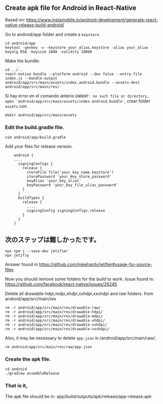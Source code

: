 ## Create apk file for Android in React-Native

Based on: https://www.instamobile.io/android-development/generate-react-native-release-build-android/

Go to android/app folder and create a ``keystore``.
```
cd android/app
keytool -genkey -v -keystore your_alias.keystore -alias your_alias -keyalg RSA -keysize 2048 -validity 10000
```

Make the bundle:
```
cd ../..
react-native bundle --platform android --dev false --entry-file index.js --bundle-output android/app/src/main/assets/index.android.bundle --assets-dest android/app/src/main/res/

```
Si hay error en el comando anterio ``ENOENT: no such file or directory, open 'android/app/src/main/assets/index.android.bundle'``, crear folder ``assets`` con 

```
mkdir android/app/src/main/assets   
```
### Edit the build.gradle file.
```
vim android/app/build.gradle
```
Add your files for release version.

```
    android {
    ....
      signingConfigs {
        release {
          storeFile file('your_key_name.keystore')
          storePassword 'your_key_store_password'
          keyAlias 'your_key_alias'
          keyPassword 'your_key_file_alias_password'
        }
      }
      buildTypes {
        release {
          ....
          signingConfig signingConfigs.release
        }
      }
    }
```

## 次のステップは難しかったです。
```
npx npm i --save-dev jetifier
npx jetifiy
```
Answer found in https://github.com/mikehardy/jetifier#usage-for-source-files

Now you should remove some folders for the build to work.
Issue found in: https://github.com/facebook/react-native/issues/26245

Delete all drawable-hdpi,mdpi,xhdpi,xxhdpi,xxxhdpi and raw folders. from android/app/src/main/res
```
rm -r android/app/src/main/res/drawable-raw/
rm -r android/app/src/main/res/drawable-hdpi/
rm -r android/app/src/main/res/drawable-mdpi/
rm -r android/app/src/main/res/drawable-xhdpi/
rm -r android/app/src/main/res/drawable-xxhdpi/
rm -r android/app/src/main/res/drawable-xxxhdpi/
```
Also, it may be necessary to delete ``app.json`` in /android/app/src/main/raw/. 

```
rm android/app/src/main/res/raw/app.json   
```

### Create the apk file.
```
cd android
./gradlew assembleRelease
```
### That is it, 
The apk file should be in: app/build/outputs/apk/release/app-release.apk

